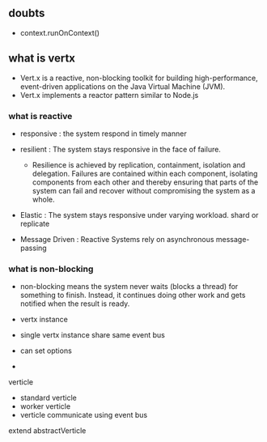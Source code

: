 ## doubts
- context.runOnContext()


## what is vertx
- Vert.x is a reactive, non-blocking toolkit for building high-performance, event-driven applications on the Java Virtual Machine (JVM).
- Vert.x implements a reactor pattern similar to Node.js

### what is reactive
- responsive : the system respond in timely manner
- resilient : The system stays responsive in the face of failure.
  - Resilience is achieved by replication, containment, isolation and delegation. Failures are contained within each component, isolating components from each other and thereby ensuring that parts of the system can fail and recover without compromising the system as a whole.

- Elastic : The system stays responsive under varying workload. shard or replicate
- Message Driven : Reactive Systems rely on asynchronous message-passing

### what is non-blocking
- non-blocking means the system never waits (blocks a thread) for something to finish. Instead, it continues doing other work and gets notified when the result is ready.

- vertx instance
- single vertx instance share same event bus
- can set options
-


verticle
- standard verticle
- worker verticle
- verticle communicate using event bus

extend abstractVerticle
